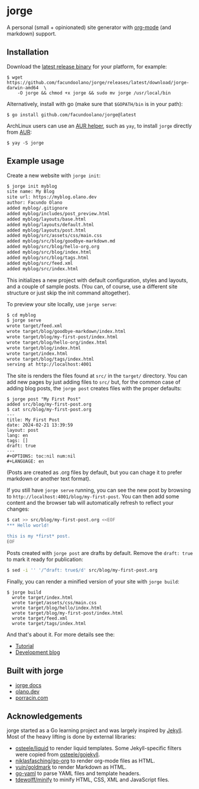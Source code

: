 # jorge
A personal (small + opinionated) site generator with [org-mode](https://orgmode.org/) (and markdown) support.

## Installation
Download the [latest release binary](https://github.com/facundoolano/jorge/releases/latest) for your platform, for example:

    $ wget https://github.com/facundoolano/jorge/releases/latest/download/jorge-darwin-amd64  \
        -O jorge && chmod +x jorge && sudo mv jorge /usr/local/bin

Alternatively, install with go (make sure that `$GOPATH/bin` is in your path):

    $ go install github.com/facundoolano/jorge@latest


ArchLinux users can use an [AUR helper](https://wiki.archlinux.org/title/AUR_helpers), such as `yay`, to install `jorge` directly from [AUR](https://aur.archlinux.org/packages/jorge-git):

    $ yay -S jorge

## Example usage

Create a new website with `jorge init`:

```bash
$ jorge init myblog
site name: My Blog
site url: https://myblog.olano.dev
author: Facundo Olano
added myblog/.gitignore
added myblog/includes/post_preview.html
added myblog/layouts/base.html
added myblog/layouts/default.html
added myblog/layouts/post.html
added myblog/src/assets/css/main.css
added myblog/src/blog/goodbye-markdown.md
added myblog/src/blog/hello-org.org
added myblog/src/blog/index.html
added myblog/src/blog/tags.html
added myblog/src/feed.xml
added myblog/src/index.html
```

This initializes a new project with default configuration, styles and layouts, and a couple of sample posts.
(You can, of course, use a different site structure or just skip the init command altogether).

To preview your site locally, use `jorge serve`:

```bash
$ cd myblog
$ jorge serve
wrote target/feed.xml
wrote target/blog/goodbye-markdown/index.html
wrote target/blog/my-first-post/index.html
wrote target/blog/hello-org/index.html
wrote target/blog/index.html
wrote target/index.html
wrote target/blog/tags/index.html
serving at http://localhost:4001
```

The site is renders the files found at `src/` in the `target/` directory.
You can add new pages by just adding files to `src/` but, for the common case of adding blog posts,
the `jorge post` creates files with the proper defaults:

```
$ jorge post "My First Post"
added src/blog/my-first-post.org
$ cat src/blog/my-first-post.org
---
title: My First Post
date: 2024-02-21 13:39:59
layout: post
lang: en
tags: []
draft: true
---
#+OPTIONS: toc:nil num:nil
#+LANGUAGE: en
```

(Posts are created as .org files by default, but you can chage it to prefer markdown or another text format).

If you still have `jorge serve` running, you can see the new post by browsing to `http://localhost:4001/blog/my-first-post`. You can then add some content and the browser tab will automatically refresh to reflect your changes:

```bash
$ cat >> src/blog/my-first-post.org <<EOF
*** Hello world!

this is my *first* post.
EOF
```

Posts created with `jorge post` are drafts by default. Remove the `draft: true` to mark it ready for publication:

``` bash
$ sed -i '' '/^draft: true$/d' src/blog/my-first-post.org
```

Finally, you can render a minified version of your site with `jorge build`:

```
$ jorge build
  wrote target/index.html
  wrote target/assets/css/main.css
  wrote target/blog/hello/index.html
  wrote target/blog/my-first-post/index.html
  wrote target/feed.xml
  wrote target/tags/index.html
```

And that's about it. For more details see the:

  - [Tutorial](https://jorge.olano.dev#tutorial)
  - [Development blog](https://jorge.olano.dev#devlog)

## Built with jorge

* [jorge docs](https://jorge.olano.dev/)
* [olano.dev](https://olano.dev/)
* [porracin.com](https://porracin.com/)


## Acknowledgements

jorge started as a Go learning project and was largely inspired by [Jekyll](https://jekyllrb.com/). Most of the heavy lifting is done by external libraries:

* [osteele/liquid](https://github.com/osteele/liquid) to render liquid templates. Some Jekyll-specific filters were copied from [osteele/gojekyll](https://github.com/osteele/gojekyll/).
* [niklasfasching/go-org](https://github.com/niklasfasching/go-org) to render org-mode files as HTML.
* [yuin/goldmark](https://github.com/yuin/goldmark) to render Markdown as HTML.
* [go-yaml](https://github.com/go-yaml/yaml) to parse YAML files and template headers.
* [tdewolff/minify](https://github.com/tdewolff/minify) to minify HTML, CSS, XML and JavaScript files.
